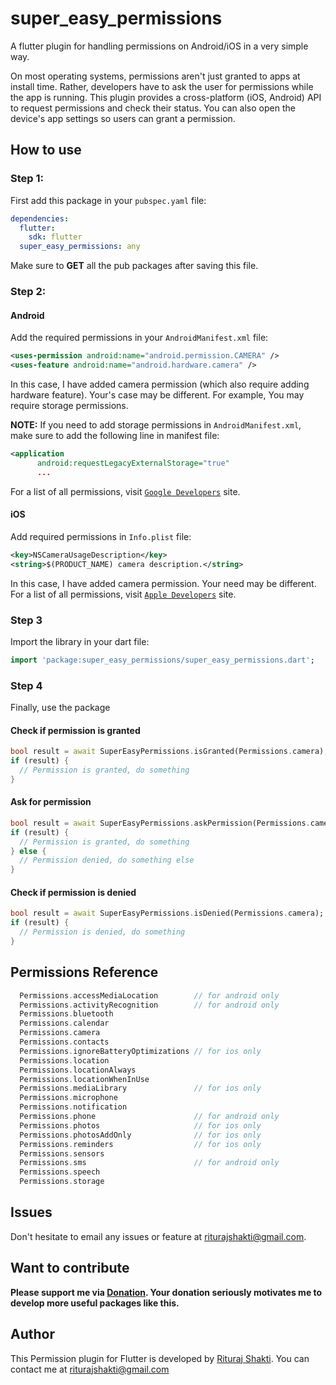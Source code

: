 # super_easy_permissions

A flutter plugin for handling permissions on Android/iOS in a very simple way.

On most operating systems, permissions aren't just granted to apps at install time. Rather, developers have to ask the user for permissions while the app is running. This plugin provides a cross-platform (iOS, Android) API to request permissions and check their status.
You can also open the device's app settings so users can grant a permission.

## How to use

### Step 1:

First add this package in your `pubspec.yaml` file:

```yaml
dependencies:
  flutter:
    sdk: flutter
  super_easy_permissions: any
```

Make sure to **GET** all the pub packages after saving this file.

### Step 2:

#### Android

Add the required permissions in your `AndroidManifest.xml` file:

```xml
<uses-permission android:name="android.permission.CAMERA" />
<uses-feature android:name="android.hardware.camera" />
```

In this case, I have added camera permission (which also require adding hardware feature). Your's case may be different. For example, You may require storage permissions.

**NOTE:** If you need to add storage permissions in `AndroidManifest.xml`, make sure to add the following line in manifest file:

```xml
<application
      android:requestLegacyExternalStorage="true"
      ...
```

For a list of all permissions, visit [`Google Developers`](https://developer.android.com/reference/android/Manifest.permission#summary) site.

#### iOS

Add required permissions in `Info.plist` file:

```xml
<key>NSCameraUsageDescription</key>
<string>$(PRODUCT_NAME) camera description.</string>
```

In this case, I have added camera permission. Your need may be different.
For a list of all permissions, visit [`Apple Developers`](https://developer.apple.com/library/archive/documentation/General/Reference/InfoPlistKeyReference/Articles/CocoaKeys.html#//apple_ref/doc/uid/TP40009251-SW1) site.

### Step 3

Import the library in your dart file:

```dart
import 'package:super_easy_permissions/super_easy_permissions.dart';
```

### Step 4

Finally, use the package

#### Check if permission is granted

```dart
bool result = await SuperEasyPermissions.isGranted(Permissions.camera);
if (result) {
  // Permission is granted, do something
}
```

#### Ask for permission

```dart
bool result = await SuperEasyPermissions.askPermission(Permissions.camera);
if (result) {
  // Permission is granted, do something
} else {
  // Permission denied, do something else
}
```

#### Check if permission is denied

```dart
bool result = await SuperEasyPermissions.isDenied(Permissions.camera);
if (result) {
  // Permission is denied, do something
}
```

## Permissions Reference

```dart
  Permissions.accessMediaLocation        // for android only
  Permissions.activityRecognition        // for android only
  Permissions.bluetooth
  Permissions.calendar
  Permissions.camera
  Permissions.contacts
  Permissions.ignoreBatteryOptimizations // for ios only
  Permissions.location
  Permissions.locationAlways
  Permissions.locationWhenInUse
  Permissions.mediaLibrary               // for ios only
  Permissions.microphone
  Permissions.notification
  Permissions.phone                      // for android only
  Permissions.photos                     // for ios only
  Permissions.photosAddOnly              // for ios only
  Permissions.reminders                  // for ios only
  Permissions.sensors
  Permissions.sms                        // for android only
  Permissions.speech
  Permissions.storage
```

## Issues

Don't hesitate to email any issues or feature at <riturajshakti@gmail.com>.

## Want to contribute

**Please support me via [Donation](https://paypal.me/riturajshakti).
Your donation seriously motivates me to develop more useful packages like this.**

## Author

This Permission plugin for Flutter is developed by [Rituraj Shakti](https://www.freelancer.com/u/riturajshakti). You can contact me at <riturajshakti@gmail.com>
